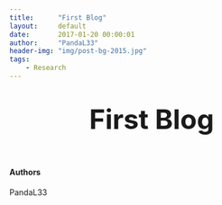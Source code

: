 ```yaml
---
title:      "First Blog"
layout:     default
date:       2017-01-20 00:00:01
author:     "PandaL33"
header-img: "img/post-bg-2015.jpg"
tags:
    - Research
---
```


<!-- Page Header -->
<header class="intro-header" style="background-image: url('{{ site.baseurl }}/{% if page.header-img %}{{ page.header-img }}{% else %}{{ site.header-img }}{% endif %}')">
    <div class="container">
        <div class="row">
            <div class="col-lg-8 col-lg-offset-2 col-md-10 col-md-offset-1">
                <div class="site-heading" id="tag-heading">
                    <h1><font size="8">First Blog</font></h1>
                </div>
            </div>
        </div>
    </div>
</header>

<head>

<!-- STYLES -->

</head>

<!-- Main Content -->
<div class="container">
	<div class="row">
        <div class="col-lg-8 col-lg-offset-2 col-md-10 col-md-offset-1">
			<h4>Authors</h4>
			<p>
				PandaL33<br />
			</p>					
		</div>
	</div>
</div>
